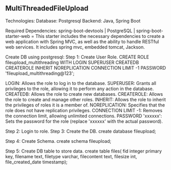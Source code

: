 ## MultiThreadedFileUpload
Technologies:
Database: Postgresql
Backend: Java, Spring Boot

Required Dependencies:
spring-boot-devtools |
PostgreSQL |
spring-boot-starter-web = This starter includes the necessary dependencies to create a web application with Spring MVC, as well as the ability to handle RESTful web services. It includes spring mvc, embedded tomcat, Jackson.

Create DB using postgresql:
Step 1: Create User Role.
  CREATE ROLE fileupload_multithreading WITH
  	LOGIN
  	SUPERUSER
  	CREATEDB
  	CREATEROLE
  	INHERIT
  	NOREPLICATION
  	CONNECTION LIMIT -1
  	PASSWORD 'fileupload_multithreading@123';
	
  LOGIN: Allows the role to log in to the database.
  SUPERUSER: Grants all privileges to the role, allowing it to perform any action in the database.
  CREATEDB: Allows the role to create new databases.
  CREATEROLE: Allows the role to create and manage other roles.
  INHERIT: Allows the role to inherit the privileges of roles it is a member of.
  NOREPLICATION: Specifies that the role does not have replication privileges.
  CONNECTION LIMIT -1: Removes the connection limit, allowing unlimited connections.
  PASSWORD 'xxxxxx': Sets the password for the role (replace 'xxxxxx' with the actual password).

Step 2: Login to role.
Step 3: Create the DB.
  create database fileupload;

Step 4: Create Schema.
  create schema fileupload;

Step 5: Create DB table to store data.
  create table files(
  fid integer primary key,
  filename text, 
  filetype varchar, 
  filecontent text, 
  filesize int, 
  file_created_date timestamp);


